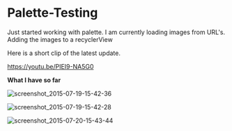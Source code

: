 # Palette-Testing
Just started working with palette. I am currently loading images from URL's. Adding the images to a recyclerView

Here is a short clip of the latest update. 

https://youtu.be/PIEI9-NA5G0

**What I have so far**

![screenshot_2015-07-19-15-42-36](https://cloud.githubusercontent.com/assets/7454787/8767512/5052c19a-2e2d-11e5-8a95-9bd4d5b3dc99.png)

![screenshot_2015-07-19-15-42-28](https://cloud.githubusercontent.com/assets/7454787/8767511/5052d522-2e2d-11e5-8e39-8285ea4ec4ac.png)

![screenshot_2015-07-20-15-43-44](https://cloud.githubusercontent.com/assets/7454787/8785528/44086d62-2ef6-11e5-8b03-71c5eaca223f.png)

